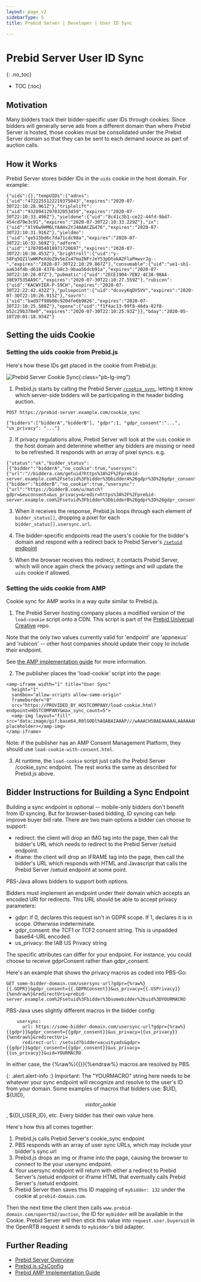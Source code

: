 ```yaml
---
layout: page_v2
sidebarType: 5
title: Prebid Server | Developer | User ID Sync

---
```


# Prebid Server User ID Sync
{: .no_toc}

* TOC
{:toc}

## Motivation

Many bidders track their bidder-specific user IDs through cookies. Since bidders will generally serve ads from a different domain
than where Prebid Server is hosted, those cookies must be consolidated under the Prebid Server domain so
that they can be sent to each demand source as part of auction calls.

## How it Works

Prebid Server stores bidder IDs in the `uids` cookie in the host domain. For example:

```
{"uids":{},"tempUIDs":{"adnxs":{"uid":"4722255122219375043","expires":"2020-07-30T22:10:28.961Z"},"triplelift":{"uid":"9328941297032053459","expires":"2020-07-30T22:10:33.496Z"},"yieldone":{"uid":"8c41c3b1-ce22-44fd-9bd7-454cd79e3c91","expires":"2020-07-30T22:10:33.229Z"},"ix":{"uid":"XlV6w9HM6LYAAHx2YJ4AAACZ&476","expires":"2020-07-30T22:10:31.916Z"},"yieldmo":{"uid":"ge515bd6c7da71cdc98a","expires":"2020-07-30T22:10:32.569Z"},"adform":{"uid":"1707054018971720697","expires":"2020-07-30T22:10:30.453Z"},"brightroll":{"uid":"y-S8Fq5QZ1lwWKPeXdoZ9vSeZx47maINFrJeY53pDtokA2FlaPmwvrJg--","expires":"2020-07-30T22:10:29.867Z"},"consumable":{"uid":"ue1-sb1-aa634f4b-d618-4378-b8c3-9baa56dcb91a","expires":"2020-07-30T22:10:28.07Z"},"pubmatic":{"uid":"2ECE1904-7EB2-4C38-98A4-38E97535AA9C","expires":"2020-07-30T22:10:27.559Z"},"rubicon":{"uid":"KACWYIER-P-59CH","expires":"2020-07-30T22:22:42.432Z"},"pulsepoint":{"uid":"dcxvyKqDV5VV","expires":"2020-07-30T22:10:26.915Z"},"sovrn":{"uid":"bad97f98b08c9204fe6b9826","expires":"2020-07-30T22:10:25.588Z"},"openx":{"uid":"f1f4ac13-99f8-46da-82f8-b52c29b378e0","expires":"2020-07-30T22:10:25.93Z"}},"bday":"2020-05-18T20:01:18.934Z"}
```

## Setting the uids Cookie

### Setting the uids cookie from Prebid.js

Here's how these IDs get placed in the cookie from Prebid.js:

![Prebid Server Cookie Sync](/assets/images/prebid-server/pbs-cookie-sync.png){:class="pb-lg-img"}


1) Prebid.js starts by calling the Prebid Server [`/cookie_sync`](/prebid-server/endpoints/pbs-endpoint-cookieSync.html), letting it know which server-side bidders will be participating in the header bidding auction.

```
POST https://prebid-server.example.com/cookie_sync

{"bidders":["bidderA","bidderB"], "gdpr":1, "gdpr_consent":"...", "us_privacy": "..."}
```

2) If privacy regulations allow, Prebid Server will look at the `uids` cookie in the host domain and determine whether any bidders are missing or need to be refreshed. It responds with an array of pixel syncs. e.g.

```
{"status":"ok","bidder_status":[{"bidder":"bidderA","no_cookie":true,"usersync":{"url":"//biddera.com/getuid?https%3A%2F%2Fprebid-server.example.com%2Fsetuid%3Fbidder%3DbidderA%26gdpr%3D%26gdpr_consent%3D%26us_privacy%3D%26uid%3D%24UID","type":"redirect","supportCORS":false}},{"bidder":"bidderB","no_cookie":true,"usersync":{"url":"https://bidderB.com/u/match?gdpr=&euconsent=&us_privacy=&redir=https%3A%2F%2Fprebid-server.example.com%2Fsetuid%3Fbidder%3DbidderB%26gdpr%3D%26gdpr_consent%3D%26us_privacy%3D%26uid%3D","type":"redirect","supportCORS":false}}]}
```

3) When it receives the response, Prebid.js loops through each element of `bidder_status[]`, dropping a pixel for each `bidder_status[].usersync.url`.

4) The bidder-specific endpoints read the users's cookie for the bidder's domain and respond with a redirect back to Prebid Server's [`/setuid` endpoint](/prebid-server/endpoints/pbs-endpoint-setuid.html)

5) When the browser receives this redirect, it contacts Prebid Server, which will once again check the privacy settings and will update the `uids` cookie if allowed.

### Setting the uids cookie from AMP

Cookie sync for AMP works in a way quite similar to Prebid.js.

1) The Prebid Server hosting company places a modified version of the `load-cookie` script onto a CDN. This script is part of the [Prebid Universal Creative](https://github.com/prebid/prebid-universal-creative/blob/master/src/cookieSync.js) repo.

Note that the only two values currently valid for 'endpoint' are 'appnexus' and 'rubicon' -- other host companies should update their copy to include their endpoint.

See [the AMP implementation guide](/dev-docs/show-prebid-ads-on-amp-pages.html#user-sync) for more information.

2) The publisher places the 'load-cookie' script into the page:

```
<amp-iframe width="1" title="User Sync"
  height="1"
  sandbox="allow-scripts allow-same-origin"
  frameborder="0"
  src="https://PROVIDED_BY_HOSTCOMPANY/load-cookie.html?endpoint=HOSTCOMPANY&max_sync_count=5">
  <amp-img layout="fill" src="data:image/gif;base64,R0lGODlhAQABAIAAAP///wAAACH5BAEAAAAALAAAAAABAAEAAAICRAEAOw==" placeholder></amp-img>
</amp-iframe>
```

Note: if the publisher has an AMP Consent Management Platform, they should use `load-cookie-with-consent.html`.

3) At runtime, the `load-cookie` script just calls the Prebid Server /cookie_sync endpoint. The rest works the same as described for Prebid.js above.


## Bidder Instructions for Building a Sync Endpoint

Building a sync endpoint is optional -- mobile-only bidders don't benefit from
ID syncing. But for browser-based bidding, ID syncing can help improve buyer bid rate. There are two main options a bidder can choose to support:

- redirect: the client will drop an IMG tag into the page, then call the bidder's URL which needs to redirect to the Prebid Server /setuid endpoint.
- iframe: the client will drop an IFRAME tag into the page, then call the bidder's URL which responds with HTML and Javascript that calls the Prebid Server /setuid endpoint at some point.

PBS-Java allows bidders to support both options.

Bidders must implement an endpoint under their domain which accepts an encoded URI for redirects. This URL should be able to accept privacy parameters:

- gdpr: if 0, declares this request isn't in GDPR scope. If 1, declares it is in scope. Otherwise indeterminate.
- gdpr_consent: the TCF1 or TCF2 consent string. This is unpadded base64-URL encoded.
- us_privacy: the IAB US Privacy string

The specific attributes can differ for your endpoint. For instance, you could choose to receive gdprConsent rather than gdpr_consent.

Here's an example that shows the privacy macros as coded into PBS-Go:
```
GET some-bidder-domain.com/usersync-url?gdpr={%raw%}{{.GDPR}}&gdpr_consent={{.GDPRConsent}}&us_privacy={{.USPrivacy}}{%endraw%}&redirectUri=prebid-server.example.com%2Fsetuid%3Fbidder%3Dsomebidder%26uid%3DYOURMACRO
```
PBS-Java uses slightly different macros in the bidder config:
```
    usersync:
      url: https://some-bidder-domain.com/usersync-url?gdpr={%raw%}{{gdpr}}&gdpr_consent={{gdpr_consent}}&us_privacy={{us_privacy}}{%endraw%}&redirectUri=
      redirect-url: /setuid?bidder=acuityads&gdpr={{gdpr}}&gdpr_consent={{gdpr_consent}}&us_privacy={{us_privacy}}&uid=YOURMACRO
```
In either case, the {%raw%}{{}}{%endraw%} macros are resolved by PBS.

{: .alert.alert-info :}
Important: The "YOURMACRO" string here needs to be whatever your sync endpoint will recognize and resolve to the user's ID from your domain. Some examples of macros that bidders use: $UID, ${UID}, $$visitor_cookie$$, ${DI_USER_ID}, etc. Every bidder has their own value here.

Here's how this all comes together:

1. Prebid.js calls Prebid Server's cookie_sync endpoint
2. PBS responds with an array of user sync URLs, which may include your bidder's sync url
3. Prebid.js drops an img or iframe into the page, causing the browser to connect to the your usersync endpoint.
4. Your usersync endpoint will return with either a redirect to Prebid Server's /setuid endpoint or iframe HTML that eventually calls Prebid Server's /setuid endpoint.
5. Prebid Server then saves this ID mapping of `mybidder: 132` under the cookie at `prebid-domain.com`.

Then the next time the client then calls `www.prebid-domain.com/openrtb2/auction`, the ID for `mybidder` will be available in the Cookie. Prebid Server will then stick this value into `request.user.buyeruid` in the OpenRTB request it sends to `mybidder`'s bid adapter.

## Further Reading

- [Prebid Server Overview](/prebid-server/overview/prebid-server-overview.html)
- [Prebid.js s2sConfig](/dev-docs/publisher-api-reference/setConfig.html#setConfig-Server-to-Server)
- [Prebid AMP Implementation Guide](/dev-docs/show-prebid-ads-on-amp-pages.html)
